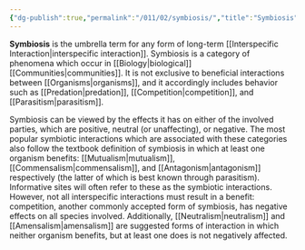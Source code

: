 ```yaml
---
{"dg-publish":true,"permalink":"/011/02/symbiosis/","title":"Symbiosis","tags":["APBIO","BIOL422"]}
---
```


**Symbiosis** is the umbrella term for any form of long-term [[Interspecific Interaction\|interspecific interaction]]. Symbiosis is a category of phenomena which occur in [[Biology\|biological]] [[Communities\|communities]]. It is not exclusive to beneficial interactions between [[Organisms\|organisms]], and it accordingly includes behavior such as [[Predation\|predation]], [[Competition\|competition]], and [[Parasitism\|parasitism]].

Symbiosis can be viewed by the effects it has on either of the involved parties, which are positive, neutral (or unaffecting), or negative. The most popular symbiotic interactions which are associated with these categories also follow the textbook definition of symbiosis in which at least one organism benefits: [[Mutualism\|mutualism]], [[Commensalism\|commensalism]], and [[Antagonism\|antagonism]] respectively (the latter of which is best known through parasitism). Informative sites will often refer to these as the symbiotic interactions. However, not all interspecific interactions must result in a benefit: competition, another commonly accepted form of symbiosis, has negative effects on all species involved. Additionally, [[Neutralism\|neutralism]] and [[Amensalism\|amensalism]] are suggested forms of interaction in which neither organism benefits, but at least one does is not negatively affected.